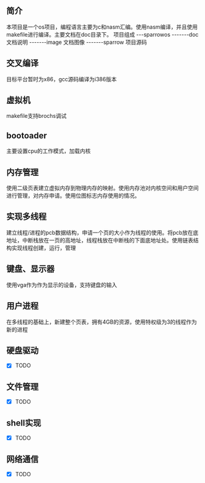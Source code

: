 ## 简介

本项目是一个os项目，编程语言主要为c和nasm汇编。使用nasm编译，并且使用makefile进行编译。主要文档在doc目录下。
项目组成
---sparrowos
-------doc     文档说明
-------image   文档图像
-------sparrow 项目源码

## 交叉编译
目标平台暂时为x86，gcc源码编译为i386版本

## 虚拟机

makefile支持brochs调试

## bootoader
主要设置cpu的工作模式，加载内核

## 内存管理
使用二级页表建立虚拟内存到物理内存的映射。使用内存池对内核空间和用户空间进行管理，对内存申请。使用位图标志内存使用的情况。

##  实现多线程
建立线程/进程的pcb数据结构，申请一个页的大小作为线程的使用。将pcb放在底地址，中断栈放在一页的高地址，线程栈放在中断栈的下面底地址处。使用链表结构实现线程创建，运行，管理

## 键盘、显示器
使用vga作为作为显示的设备，支持键盘的输入

## 用户进程
在多线程的基础上，新建整个页表，拥有4GB的资源，使用特权级为3的线程作为新的进程

## 硬盘驱动
- [X] TODO

## 文件管理
- [X] TODO
## shell实现
- [X] TODO
## 网络通信
- [X] TODO
